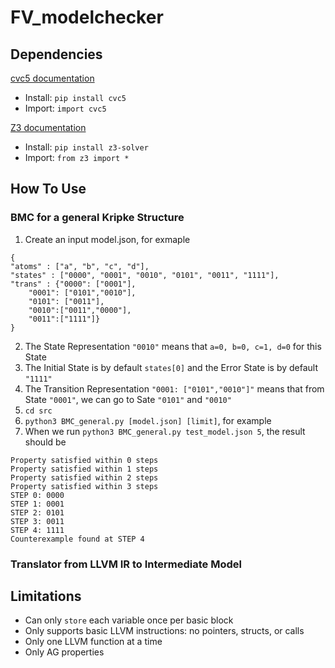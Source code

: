 # FV_modelchecker
## Dependencies
[cvc5 documentation](https://cvc5.github.io/)
* Install: `pip install cvc5`
* Import: `import cvc5`   

[Z3 documentation](https://github.com/Z3Prover/z3/wiki)
* Install: `pip install z3-solver`
* Import: `from z3 import *`


## How To Use
### BMC for a general Kripke Structure
1. Create an input model.json, for exmaple
```
{
"atoms" : ["a", "b", "c", "d"],
"states" : ["0000", "0001", "0010", "0101", "0011", "1111"],
"trans" : {"0000": ["0001"],
	"0001": ["0101","0010"], 
	"0101": ["0011"], 
	"0010":["0011","0000"], 
	"0011":["1111"]}
}
```
2. The State Representation `"0010"` means that `a=0, b=0, c=1, d=0` for this State
3. The Initial State is by default `states[0]` and the Error State is by default `"1111"`
4. The Transition Representation `"0001: ["0101","0010"]"` means that from State `"0001"`, we can go to Sate `"0101"` and `"0010"` 
5. `cd src`
6. `python3 BMC_general.py [model.json] [limit]`, for example
7. When we run `python3 BMC_general.py test_model.json 5`, the result should be
```
Property satisfied within 0 steps
Property satisfied within 1 steps
Property satisfied within 2 steps
Property satisfied within 3 steps
STEP 0: 0000
STEP 1: 0001
STEP 2: 0101
STEP 3: 0011
STEP 4: 1111
Counterexample found at STEP 4
```
   
     
### Translator from LLVM IR to Intermediate Model



## Limitations
* Can only `store` each variable once per basic block
* Only supports basic LLVM instructions: no pointers, structs, or calls
* Only one LLVM function at a time
* Only AG properties